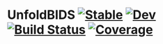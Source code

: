 # UnfoldBIDS [![Stable](https://img.shields.io/badge/docs-stable-blue.svg)](https://reneskukies.github.io/UnfoldBIDS.jl/stable) [![Dev](https://img.shields.io/badge/docs-dev-blue.svg)](https://reneskukies.github.io/UnfoldBIDS.jl/dev) [![Build Status](https://github.com/reneskukies/UnfoldBIDS.jl/actions/workflows/CI.yml/badge.svg?branch=main)](https://github.com/reneskukies/UnfoldBIDS.jl/actions/workflows/CI.yml?query=branch%3Amain) [![Coverage](https://codecov.io/gh/reneskukies/UnfoldBIDS.jl/branch/main/graph/badge.svg)](https://codecov.io/gh/reneskukies/UnfoldBIDS.jl)
